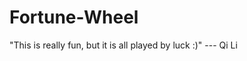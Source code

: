 # Fortune-Wheel

"This is really fun, but it is all played by luck :)"
                              --- Qi Li
